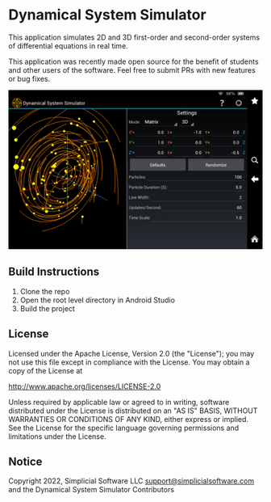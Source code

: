 # Dynamical System Simulator 

This application simulates 2D and 3D first-order and second-order systems of differential equations in real time.

This application was recently made open source for the benefit of students and other users of the software. Feel free to submit PRs with new features or bug fixes.

![screenshot_1](dev/screenshots/Kindle-1.png)

## Build Instructions

1. Clone the repo
2. Open the root level directory in Android Studio
3. Build the project

## License
Licensed under the Apache License, Version 2.0 (the "License");
   you may not use this file except in compliance with the License.
   You may obtain a copy of the License at

 http://www.apache.org/licenses/LICENSE-2.0

   Unless required by applicable law or agreed to in writing, software
   distributed under the License is distributed on an "AS IS" BASIS,
   WITHOUT WARRANTIES OR CONDITIONS OF ANY KIND, either express or implied.
   See the License for the specific language governing permissions and
   limitations under the License.


## Notice
Copyright 2022, Simplicial Software LLC <support@simplicialsoftware.com> and the Dynamical System Simulator Contributors
